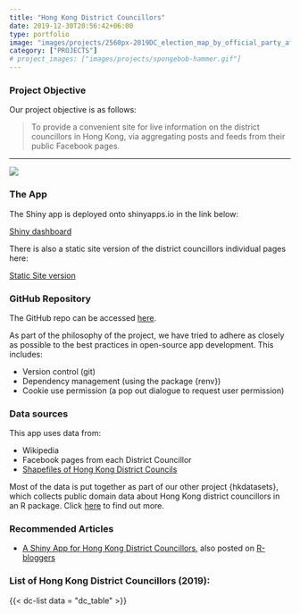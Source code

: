 ```yaml
---
title: "Hong Kong District Councillors"
date: 2019-12-30T20:56:42+06:00
type: portfolio
image: "images/projects/2560px-2019DC_election_map_by_official_party_affiliation.svg.png"
category: ["PROJECTS"]
# project_images: ["images/projects/spongebob-hammer.gif"]
---
```


### Project Objective

Our project objective is as follows:

>  To provide a convenient site for live information on the district councillors in Hong Kong, via aggregating posts and feeds from their public Facebook pages.

---

![](https://github.com/Hong-Kong-Districts-Info/hong-kong-districts-info.github.io/raw/master/images/DCAppDemo3.gif)

### The App
The Shiny app is deployed onto shinyapps.io in the link below:

<a class="btn btn-primary btn-lg btn-block" href="https://hkdistricts-info.shinyapps.io/dashboard-hkdistrictcouncillors/" role="button">Shiny dashboard</a>

There is also a static site version of the district councillors individual pages here:

<a class="btn btn-secondary btn-lg btn-block" href="https://hong-kong-districts-info.github.io/dc/" role="button">Static Site version</a>

### GitHub Repository
The GitHub repo can be accessed [here](https://github.com/Hong-Kong-Districts-Info/dashboard-hkdistrictcouncillors). 

As part of the philosophy of the project, we have tried to adhere as closely as possible to the best practices in open-source app development. This includes:

- Version control (git)
- Dependency management (using the package {renv})
- Cookie use permission (a pop out dialogue to request user permission)

### Data sources
This app uses data from:
- Wikipedia
- Facebook pages from each District Councillor
- [Shapefiles of Hong Kong District Councils](https://accessinfo.hk/en/request/shapefileshp_for_2019_district_c)

Most of the data is put together as part of our other project {hkdatasets}, which collects public domain data about Hong Kong district councillors in an R package. Click [here](../../portfolio/hkdatasets/) to find out more.

### Recommended Articles
- [A Shiny App for Hong Kong District Councillors](https://martinctc.github.io/blog/a-shiny-app-on-hong-kong-district-councillors/), also posted on [R-bloggers](https://www.r-bloggers.com/)

### List of Hong Kong District Councillors (2019):

{{< dc-list data = "dc_table" >}}

